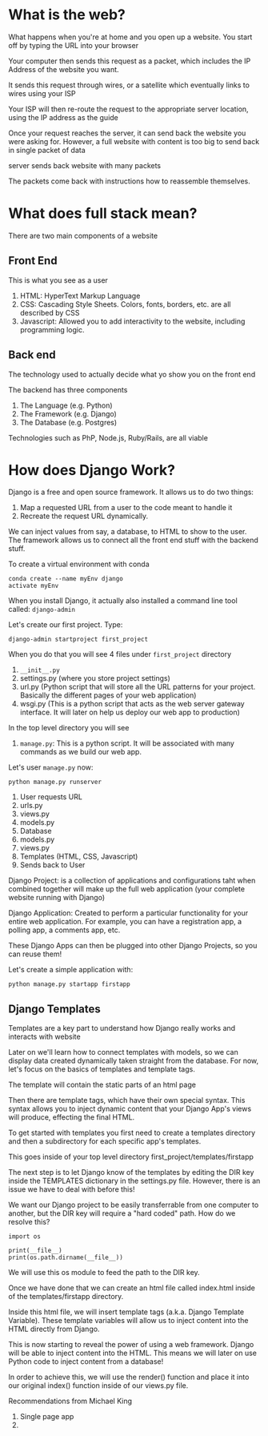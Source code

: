# What is the web?

What happens when you're at home and you open up a website.
You start off by typing the URL into your browser

Your computer then sends this request as a packet, which includes the IP Address of the website you want.

It sends this request through wires, or a satellite which eventually links to wires using your ISP

Your ISP will then re-route the request to the appropriate server location, using the IP address as the guide

Once your request reaches the server, it can send back the website you were asking for. However, a full website with content is too big to send back in single packet of data

server sends back website with many packets

The packets come back with instructions how to reassemble themselves.

# What does full stack mean?
There are two main components of a website

## Front End
This is what you see as a user

1. HTML: HyperText Markup Language
2. CSS: Cascading Style Sheets. Colors, fonts, borders, etc. are all described by CSS
3. Javascript: Allowed you to add interactivity to the website, including programming logic.

## Back end
The technology used to actually decide what yo show you on the front end

The backend has three components 
1. The Language (e.g. Python)
2. The Framework (e.g. Django)
3. The Database (e.g. Postgres)

Technologies such as PhP, Node.js, Ruby/Rails, are all viable

# How does Django Work?
Django is a free and open source framework. It allows us to do two things:
1. Map a requested URL from a user to the code meant to handle it
2. Recreate the request URL dynamically.

We can inject values from say, a database, to HTML to show to the user. The framework allows us to connect all the front end stuff with the backend stuff.

To create a virtual environment with conda

```
conda create --name myEnv django
activate myEnv
```

When you install Django, it actually also installed a command line tool called: `django-admin`

Let's create our first project. Type:
```
django-admin startproject first_project
```

When you do that you will see 4 files under `first_project` directory
1. `__init__.py`
2. settings.py (where you store project settings)
3. url.py (Python script that will store all the URL patterns for your project. Basically the different pages of your web application)
4. wsgi.py (This is a python script that acts as the web server gateway interface. It will later on help us deploy our web app to production)

In the top level directory you will see
1. `manage.py`: This is a python script. It will be associated with many commands as we build our web app.

Let's user `manage.py` now:
```
python manage.py runserver
```


1. User requests URL
2. urls.py
3. views.py
4. models.py
5. Database
6. models.py
7. views.py
8. Templates (HTML, CSS, Javascript)
9. Sends back to User

Django Project: is a collection of applications and configurations taht when combined together will make up the full web application (your complete website running with Django)

Django Application: Created to perform a particular functionality for your entire web application. For example, you can have a registration app, a polling app, a comments app, etc.

These Django Apps can then be plugged into other Django Projects, so you can reuse them! 

Let's create a simple application with:

```
python manage.py startapp firstapp
```

## Django Templates
Templates are a key part to understand how Django really works and interacts with website

Later on we'll learn how to connect templates with models, so we can display data created dynamically taken straight from the database. For now, let's focus on the basics of templates and template tags.

The template will contain the static parts of an html page 

Then there are template tags, which have their own special syntax. This syntax allows you to inject dynamic content that your Django App's views will produce, effecting the final HTML. 

To get started with templates you first need to create a templates directory and then a subdirectory for each specific app's templates. 

This goes inside of your top level directory 
first_project/templates/firstapp

The next step is to let Django know of the templates by editing the DIR key inside the TEMPLATES dictionary in the settings.py file. However, there is an issue we have to deal with before this!

We want our Django project to be easily transferrable from one computer to another, but the DIR key will require a "hard coded" path. How do we resolve this?

```
import os

print(__file__)
print(os.path.dirname(__file__))
```

We will use this os module to feed the path to the DIR key. 

Once we have done that we can create an html file called index.html inside of the templates/firstapp directory. 

Inside this html file, we will insert template tags (a.k.a. Django Template Variable). These template variables will allow us to inject content into the HTML directly from Django. 

This is now starting to reveal the power of using a web framework. Django will be able to inject content into the HTML. This means we will later on use Python code to inject content from a database!

In order to achieve this, we will use the render() function and place it into our original index() function inside of our views.py file. 

Recommendations from Michael King
1. Single page app
2. 
